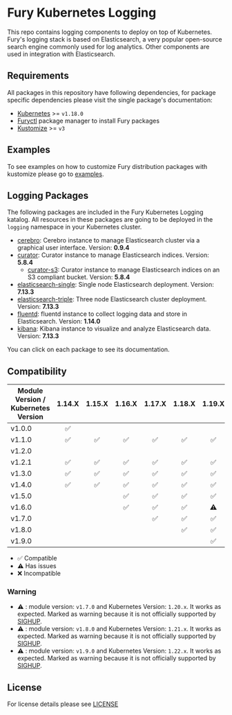 # Fury Kubernetes Logging

This repo contains logging components to deploy on top of Kubernetes. Fury's
logging stack is based on Elasticsearch, a very popular open-source search
engine commonly used for log analytics. Other components are used in integration
with Elasticsearch.

## Requirements

All packages in this repository have following dependencies, for package
specific dependencies please visit the single package's documentation:

- [Kubernetes](https://kubernetes.io) >= `v1.18.0`
- [Furyctl](https://github.com/sighup-io/furyctl) package manager to install Fury packages
- [Kustomize](https://github.com/kubernetes-sigs/kustomize) >= `v3`


## Examples

To see examples on how to customize Fury distribution packages with kustomize
please go to [examples](examples).


## Logging Packages

The following packages are included in the Fury Kubernetes Logging katalog. All
resources in these packages are going to be deployed in the `logging` namespace in
your Kubernetes cluster.

- [cerebro](katalog/cerebro): Cerebro instance to manage Elasticsearch cluster via a
  graphical user interface. Version: **0.9.4**
- [curator](katalog/curator): Curator instance to manage Elasticsearch indices. Version: **5.8.4**
  - [curator-s3](katalog/curator-s3): Curator instance to manage Elasticsearch indices on an S3 compliant bucket.
  Version: **5.8.4**
- [elasticsearch-single](katalog/elasticsearch-single): Single node Elasticsearch
  deployment. Version: **7.13.3**
- [elasticsearch-triple](katalog/elasticsearch-triple): Three node Elasticsearch cluster
  deployment. Version: **7.13.3**
- [fluentd](katalog/fluentd): fluentd instance to collect logging data and store in
  Elasticsearch. Version: **1.14.0**
- [kibana](katalog/kibana): Kibana instance to visualize and analyze Elasticsearch data. Version: **7.13.3**

You can click on each package to see its documentation.


## Compatibility

| Module Version / Kubernetes Version | 1.14.X             | 1.15.X             | 1.16.X             | 1.17.X             | 1.18.X             | 1.19.X             | 1.20.X             | 1.21.X             | 1.22.X    |
| ----------------------------------- | :----------------: | :----------------: | :----------------: | :----------------: | :----------------: | :----------------: | :----------------: | :-------:          | :---:     |
| v1.0.0                              | :white_check_mark: |                    |                    |                    |                    |                    |                    |                    |           |
| v1.1.0                              | :white_check_mark: | :white_check_mark: | :white_check_mark: | :white_check_mark: | :white_check_mark: | :white_check_mark: |                    |                    |           |
| v1.2.0                              |                    |                    |                    |                    |                    |                    |                    |                    |           |
| v1.2.1                              | :white_check_mark: | :white_check_mark: | :white_check_mark: | :white_check_mark: | :white_check_mark: | :white_check_mark: |                    |                    |           |
| v1.3.0                              | :white_check_mark: | :white_check_mark: | :white_check_mark: | :white_check_mark: | :white_check_mark: | :white_check_mark: |                    |                    |           |
| v1.4.0                              | :white_check_mark: | :white_check_mark: | :white_check_mark: | :white_check_mark: | :white_check_mark: | :white_check_mark: |                    |                    |           |
| v1.5.0                              |                    |                    | :white_check_mark: | :white_check_mark: | :white_check_mark: | :white_check_mark: |                    |                    |           |
| v1.6.0                              |                    |                    | :white_check_mark: | :white_check_mark: | :white_check_mark: | :warning:          |                    |                    |           |
| v1.7.0                              |                    |                    |                    | :white_check_mark: | :white_check_mark: | :white_check_mark: | :warning:          |                    |           |
| v1.8.0                              |                    |                    |                    |                    | :white_check_mark: | :white_check_mark: | :white_check_mark: | :warning:          |           |
| v1.9.0                              |                    |                    |                    |                    |                    | :white_check_mark: | :white_check_mark: | :white_check_mark: | :warning: |

- :white_check_mark: Compatible
- :warning: Has issues
- :x: Incompatible


### Warning

- :warning: : module version: `v1.7.0` and Kubernetes Version: `1.20.x`. It works as expected. Marked as warning
because it is not officially supported by [SIGHUP](https://sighup.io).
- :warning: : module version: `v1.8.0` and Kubernetes Version: `1.21.x`. It works as expected. Marked as warning
because it is not officially supported by [SIGHUP](https://sighup.io).
- :warning: : module version: `v1.9.0` and Kubernetes Version: `1.22.x`. It works as expected. Marked as warning
because it is not officially supported by [SIGHUP](https://sighup.io).


## License

For license details please see [LICENSE](LICENSE)
